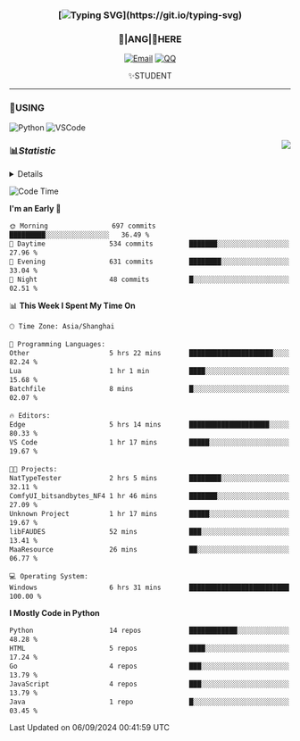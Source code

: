 <div align="center">


### [![Typing SVG](https://readme-typing-svg.herokuapp.com?size=25&duration=2500&color=8C43EA&vCenter=true&width=200&height=40&lines=%F0%9F%8C%B1ANGJustinl%F0%9F%8C%B1+!)](https://git.io/typing-svg)


### 🥛|**ANG**|🥛HERE



[![Email](https://img.shields.io/badge/Email-ANGJustin@163.com-6A5ACD?style=flat-square&logoColor=fff)](mailto:ANGJustinl@163.com)
[![QQ](https://img.shields.io/badge/QQ-77139032-98FB98?style=flat-square&logoColor=fff)](https://qm.qq.com/cgi-bin/qm/qr?k=mcs-cON_aPNfc3hO8-H7lWJHDX-5nKr7&noverify=0)




✨STUDENT 

</div>

---

### 🎨USING

![Python](https://img.shields.io/badge/-Python-blue?style=flat-square&logo=Python&logoColor=fff)
![VSCode](https://img.shields.io/badge/-VSCode-blue?style=flat-square&logo=visualstudiocode&logoColor=fff)


<a href="#">
  <img align="right" src="https://github-readme-stats.vercel.app/api?username=ANGJustinl&count_private=true&show_icons=true&hide_border=true&bg_color=15,f2f7fd,E0EAFC" />
</a>




### 📊*Statistic* 

<details>

<p align="center">
   <img src="github-metrics.svg" alt="typing-svg">
</p>

[![Github activity graph](https://github-readme-activity-graph.angforever.top/graph?username=ANGJustinl&theme=dracula)](https://github.com/ANGJustinl/ANGJustinl)
![image](https://github.com/ANGJustinl/ANGJustinl/assets/96008766/f6c957b8-b907-482a-8804-4c1f944d4b60)
</details>

<!--START_SECTION:waka-->
![Code Time](http://img.shields.io/badge/Code%20Time-255%20hrs%2020%20mins-blue)

**I'm an Early 🐤** 

```text
🌞 Morning                697 commits         █████████░░░░░░░░░░░░░░░░   36.49 % 
🌆 Daytime                534 commits         ███████░░░░░░░░░░░░░░░░░░   27.96 % 
🌃 Evening                631 commits         ████████░░░░░░░░░░░░░░░░░   33.04 % 
🌙 Night                  48 commits          █░░░░░░░░░░░░░░░░░░░░░░░░   02.51 % 
```


📊 **This Week I Spent My Time On** 

```text
🕑︎ Time Zone: Asia/Shanghai

💬 Programming Languages: 
Other                    5 hrs 22 mins       █████████████████████░░░░   82.24 % 
Lua                      1 hr 1 min          ████░░░░░░░░░░░░░░░░░░░░░   15.68 % 
Batchfile                8 mins              █░░░░░░░░░░░░░░░░░░░░░░░░   02.07 % 

🔥 Editors: 
Edge                     5 hrs 14 mins       ████████████████████░░░░░   80.33 % 
VS Code                  1 hr 17 mins        █████░░░░░░░░░░░░░░░░░░░░   19.67 % 

🐱‍💻 Projects: 
NatTypeTester            2 hrs 5 mins        ████████░░░░░░░░░░░░░░░░░   32.11 % 
ComfyUI_bitsandbytes_NF4 1 hr 46 mins        ███████░░░░░░░░░░░░░░░░░░   27.09 % 
Unknown Project          1 hr 17 mins        █████░░░░░░░░░░░░░░░░░░░░   19.67 % 
libFAUDES                52 mins             ███░░░░░░░░░░░░░░░░░░░░░░   13.41 % 
MaaResource              26 mins             ██░░░░░░░░░░░░░░░░░░░░░░░   06.77 % 

💻 Operating System: 
Windows                  6 hrs 31 mins       █████████████████████████   100.00 % 
```

**I Mostly Code in Python** 

```text
Python                   14 repos            ████████████░░░░░░░░░░░░░   48.28 % 
HTML                     5 repos             ████░░░░░░░░░░░░░░░░░░░░░   17.24 % 
Go                       4 repos             ███░░░░░░░░░░░░░░░░░░░░░░   13.79 % 
JavaScript               4 repos             ███░░░░░░░░░░░░░░░░░░░░░░   13.79 % 
Java                     1 repo              █░░░░░░░░░░░░░░░░░░░░░░░░   03.45 % 
```




 Last Updated on 06/09/2024 00:41:59 UTC
<!--END_SECTION:waka-->
